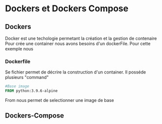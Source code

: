 # Dockers et Dockers Compose

## Dockers
Docker est une techologie permetant la création et la gestion de contenaire
Pour crée une container nous avons besoins d'un dockerFile.
Pour cette exemple nous 


### Dockerfile
Se fichier permet de décrire la construction d'un container. Il posséde plusieurs "command"

```dockerfile
#Base image
FROM python:3.9.6-alpine
```
From nous permet de selectionner une image de base


## Dockers-Compose